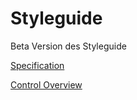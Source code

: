 # Styleguide
Beta Version des Styleguide

[Specification](https://eurodata.github.io/Styleguide/Specification/index.html)

[Control Overview](https://eurodata.github.io/Styleguide/Control%20Overview/index.html)
